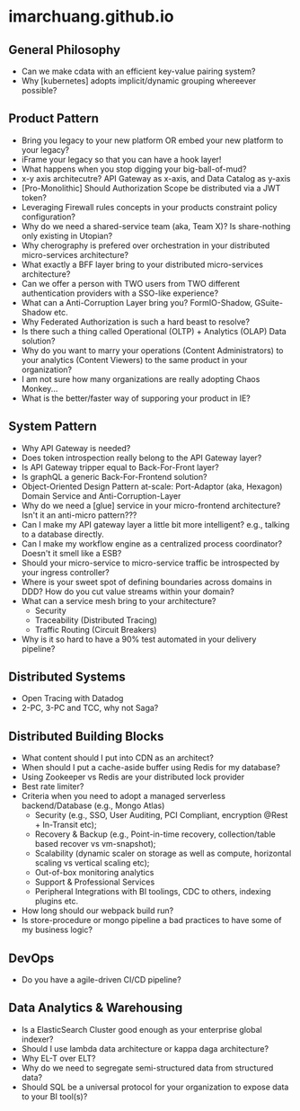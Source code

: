 # imarchuang.github.io

## General Philosophy
* Can we make cdata with an efficient key-value pairing system?
* Why [kubernetes] adopts implicit/dynamic grouping whereever possible?

## Product Pattern 

* Bring you legacy to your new platform OR embed your new platform to your legacy?
* iFrame your legacy so that you can have a hook layer!
* What happens when you stop digging your big-ball-of-mud?
* x-y axis architecutre? API Gateway as x-axis, and Data Catalog as y-axis
* [Pro-Monolithic] Should Authorization Scope be distributed via a JWT token?
* Leveraging Firewall rules concepts in your products constraint policy configuration?
* Why do we need a shared-service team (aka, Team X)? Is share-nothing only existing in Utopian?
* Why cherography is prefered over orchestration in your distributed micro-services architecture?
* What exactly a BFF layer bring to your distributed micro-services architecture?
* Can we offer a person with TWO users from TWO different authentication providers with a SSO-like experience?
* What can a Anti-Corruption Layer bring you? FormIO-Shadow, GSuite-Shadow etc.
* Why Federated Authorization is such a hard beast to resolve?
* Is there such a thing called Operational (OLTP) + Analytics (OLAP) Data solution?
* Why do you want to marry your operations (Content Administrators) to your analytics (Content Viewers)
to the same product in your organization?
* I am not sure how many organizations are really adopting Chaos Monkey...
* What is the better/faster way of supporing your product in IE?

## System Pattern

* Why API Gateway is needed? 
* Does token introspection really belong to the API Gateway layer?
* Is API Gateway tripper equal to Back-For-Front layer?
* Is graphQL a generic Back-For-Frontend solution? 
* Object-Oriented Design Pattern at-scale: Port-Adaptor (aka, Hexagon) Domain Service and Anti-Corruption-Layer
* Why do we need a [glue] service in your micro-frontend architecture? Isn't it an anti-micro pattern???
* Can I make my API gateway layer a little bit more intelligent? e.g., talking to a database directly.
* Can I make my workflow engine as a centralized process coordinator? Doesn't it smell like a ESB?
* Should your micro-service to micro-service traffic be introspected by your ingress controller?
* Where is your sweet spot of defining boundaries across domains in DDD? How do you cut value streams within your domain?
* What can a service mesh bring to your architecture?
    * Security
    * Traceability (Distributed Tracing)
    * Traffic Routing (Circuit Breakers)
* Why is it so hard to have a 90% test automated in your delivery pipeline?    

## Distributed Systems
* Open Tracing with Datadog
* 2-PC, 3-PC and TCC, why not Saga?

## Distributed Building Blocks
* What content should I put into CDN as an architect?
* When should I put a cache-aside buffer using Redis for my database?
* Using Zookeeper vs Redis are your distributed lock provider
* Best rate limiter?
* Criteria when you need to adopt a managed serverless backend/Database (e.g., Mongo Atlas)
    * Security (e.g., SSO, User Auditing, PCI Compliant, encryption @Rest + In-Transit etc);
    * Recovery & Backup (e.g., Point-in-time recovery, collection/table based recover vs vm-snapshot); 
    * Scalability (dynamic scaler on storage as well as compute, horizontal scaling vs vertical scaling etc);
    * Out-of-box monitoring analytics
    * Support & Professional Services
    * Peripheral Integrations with BI toolings, CDC to others, indexing plugins etc.
* How long should our webpack build run?
* Is store-procedure or mongo pipeline a bad practices to have some of my business logic? 

## DevOps
* Do you have a agile-driven CI/CD pipeline?

## Data Analytics & Warehousing
* Is a ElasticSearch Cluster good enough as your enterprise global indexer?
* Should I use lambda data architecture or kappa daga architecture? 
* Why EL-T over ELT?
* Why do we need to segregate semi-structured data from structured data?
* Should SQL be a universal protocol for your organization to expose data to your BI tool(s)?


